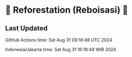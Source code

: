 
# 🌳 Reforestation (Reboisasi) 🌲

## Last Updated

GitHub Actions time: Sat Aug 31 09:18:48 UTC 2024

Indonesia/Jakarta time: Sat Aug 31 16:18:48 WIB 2024
